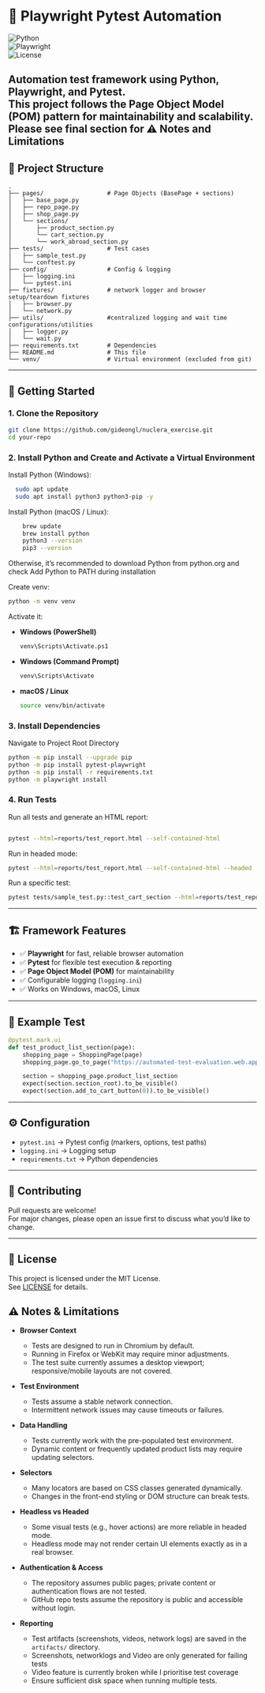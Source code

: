 # 🧪 Playwright Pytest Automation

![Python](https://img.shields.io/badge/python-3.10+-blue.svg)  
![Playwright](https://img.shields.io/badge/Playwright-Testing-brightgreen.svg)  
![License](https://img.shields.io/badge/license-MIT-lightgrey.svg)

Automation test framework using **Python, Playwright, and Pytest**.  
This project follows the **Page Object Model (POM)** pattern for maintainability and scalability.
Please see final section for ⚠️ Notes and Limitations
---

## 📂 Project Structure

```
.
├── pages/                  # Page Objects (BasePage + sections)
│   ├── base_page.py
│   ├── repo_page.py
│   ├── shop_page.py
│   └── sections/
│       ├── product_section.py
│       └── cart_section.py
│       └── work_abroad_section.py
├── tests/                  # Test cases
│   ├── sample_test.py
│   └── conftest.py
├── config/                 # Config & logging
│   ├── logging.ini
│   └── pytest.ini
├── fixtures/               # network logger and browser setup/teardown fixtures
│   ├── browser.py
│   └── network.py
├── utils/                  #centralized logging and wait time configurations/utilities
│   ├── logger.py
│   └── wait.py
├── requirements.txt        # Dependencies
├── README.md               # This file
└── venv/                   # Virtual environment (excluded from git)
```

---

## 🚀 Getting Started

  ### 1. Clone the Repository

  ```bash
  git clone https://github.com/gideongl/nuclera_exercise.git
  cd your-repo
  ```

### 2. Install Python and Create and Activate a Virtual Environment
  
  Install Python (Windows):
  ```bash
    sudo apt update
    sudo apt install python3 python3-pip -y
  ```
  Install Python (macOS / Linux):  
  ```bash
      brew update
      brew install python
      python3 --version
      pip3 --version
  ```
  Otherwise, it’s recommended to download Python from python.org
  and check Add Python to PATH during installation
  
  Create venv:
  ```bash
  python -m venv venv
  ```

  Activate it:

  - **Windows (PowerShell)**  
    ```bash
    venv\Scripts\Activate.ps1
    ```
  - **Windows (Command Prompt)**  
    ```bash
    venv\Scripts\Activate
    ```
  - **macOS / Linux**  
    ```bash
    source venv/bin/activate
    ```

### 3. Install Dependencies
  Navigate to Project Root Directory
  ```bash
  python -m pip install --upgrade pip
  python -m pip install pytest-playwright
  python -m pip install -r requirements.txt
  python -m playwright install
  ```

### 4. Run Tests

  Run all tests and generate an HTML report:

  ```bash

  pytest --html=reports/test_report.html --self-contained-html
  ```

  Run in headed mode:

  ```bash
  pytest --html=reports/test_report.html --self-contained-html --headed
  ```

  Run a specific test:

  ```bash
  pytest tests/sample_test.py::test_cart_section --html=reports/test_report.html --self-contained-html
  ```

  ---


## 🏗️ Framework Features

  - ✅ **Playwright** for fast, reliable browser automation  
  - ✅ **Pytest** for flexible test execution & reporting  
  - ✅ **Page Object Model (POM)** for maintainability  
  - ✅ Configurable logging (`logging.ini`)  
  - ✅ Works on Windows, macOS, Linux  

  ---

## 📖 Example Test

  ```python
  @pytest.mark.ui
  def test_product_list_section(page):
      shopping_page = ShoppingPage(page)
      shopping_page.go_to_page("https://automated-test-evaluation.web.app/")

      section = shopping_page.product_list_section
      expect(section.section_root).to_be_visible()
      expect(section.add_to_cart_button(0)).to_be_visible()
  ```

  ---

## ⚙️ Configuration

  - `pytest.ini` → Pytest config (markers, options, test paths)  
  - `logging.ini` → Logging setup  
  - `requirements.txt` → Python dependencies  

  ---

## 🤝 Contributing

  Pull requests are welcome!  
  For major changes, please open an issue first to discuss what you’d like to change.

  ---

## 📜 License

This project is licensed under the MIT License.  
See [LICENSE](LICENSE) for details.


## ⚠️ Notes & Limitations

- **Browser Context**
  - Tests are designed to run in Chromium by default.
  - Running in Firefox or WebKit may require minor adjustments.
  - The test suite currently assumes a desktop viewport; responsive/mobile layouts are not covered.


- **Test Environment**
  - Tests assume a stable network connection.
  - Intermittent network issues may cause timeouts or failures.

- **Data Handling**
  - Tests currently work with the pre-populated test environment.
  - Dynamic content or frequently updated product lists may require updating selectors.

- **Selectors**
  - Many locators are based on CSS classes generated dynamically.
  - Changes in the front-end styling or DOM structure can break tests.

- **Headless vs Headed**
  - Some visual tests (e.g., hover actions) are more reliable in headed mode.
  - Headless mode may not render certain UI elements exactly as in a real browser.

- **Authentication & Access**
  - The repository assumes public pages; private content or authentication flows are not tested.
  - GitHub repo tests assume the repository is public and accessible without login.

- **Reporting**
  - Test artifacts (screenshots, videos, network logs) are saved in the `artifacts/` directory.
  - Screenshots, networklogs and Video are only generated for failing tests
  - Video feature is currently broken while I prioritise test coverage
  - Ensure sufficient disk space when running multiple tests.
